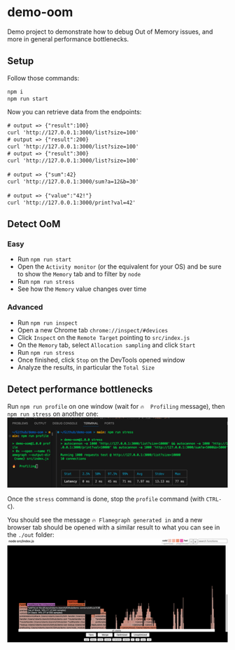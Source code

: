 # demo-oom

Demo project to demonstrate how to debug Out of Memory issues, and more in general performance bottlenecks.

## Setup

Follow those commands:

```
npm i
npm run start
```

Now you can retrieve data from the endpoints:

```
# output => {"result":100}
curl 'http://127.0.0.1:3000/list?size=100'
# output => {"result":200}
curl 'http://127.0.0.1:3000/list?size=100'
# output => {"result":300}
curl 'http://127.0.0.1:3000/list?size=100'

# output => {"sum":42}
curl 'http://127.0.0.1:3000/sum?a=12&b=30'

# output => {"value":"42!"}
curl 'http://127.0.0.1:3000/print?val=42'
```

## Detect OoM

### Easy

- Run `npm run start`
- Open the `Activity monitor` (or the equivalent for your OS) and be sure to show the `Memory` tab and to filter by `node`
- Run `npm run stress`
- See how the `Memory` value changes over time

### Advanced

- Run `npm run inspect`
- Open a new Chrome tab `chrome://inspect/#devices`
- Click `Inspect` on the `Remote Target` pointing to `src/index.js`
- On the `Memory` tab, select `Allocation sampling` and click `Start`
- Run `npm run stress`
- Once finished, click `Stop` on the DevTools opened window
- Analyze the results, in particular the `Total Size`

## Detect performance bottlenecks

Run `npm run profile` on one window (wait for `🔥  Profiling` message), then `npm run stress` on another one:
![Run stress command](./img/stress.png)

Once the `stress` command is done, stop the `profile` command (with `CTRL-C`).

You should see the message `🔥 Flamegraph generated in` and a new browser tab should be opened with a similar result to what you can see in the `./out` folder:
![OoM profiling result](./img/profile.png)
